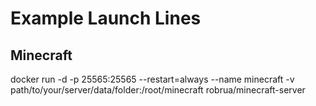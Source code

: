 # Example Launch Lines

## Minecraft

docker run -d -p 25565:25565 --restart=always --name minecraft -v path/to/your/server/data/folder:/root/minecraft robrua/minecraft-server